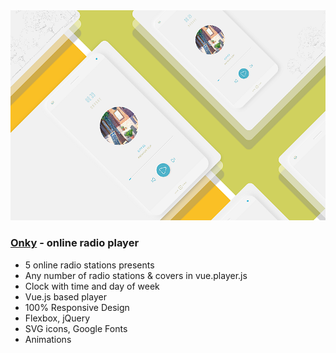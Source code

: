 <img src="preview/git.png">

### [Onky](https://onky.vercel.app/) - online radio player

- 5 online radio stations presents
- Any number of radio stations & covers in vue.player.js
- Clock with time and day of week
- Vue.js based player
- 100% Responsive Design
- Flexbox, jQuery
- SVG icons, Google Fonts
- Animations


